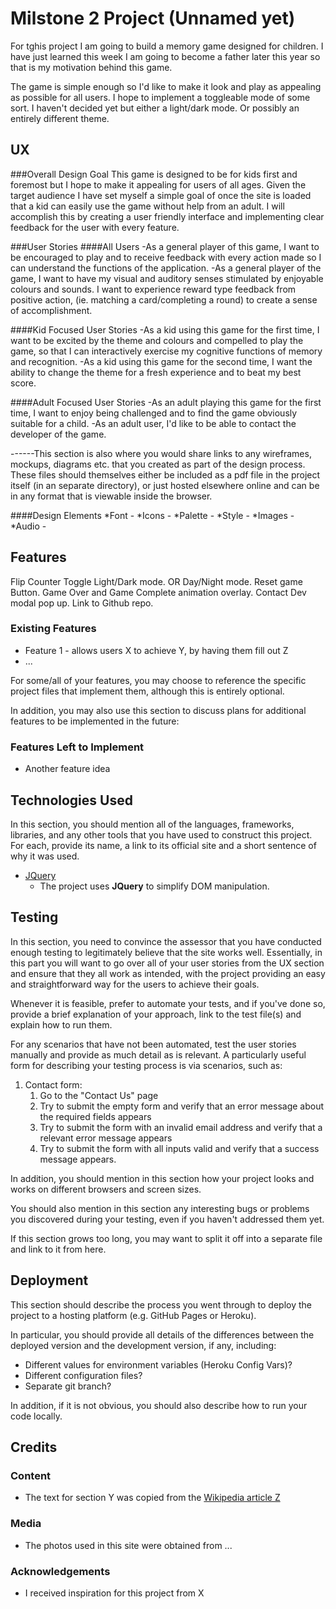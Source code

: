 # Milstone 2 Project (Unnamed yet)

For tghis project I am going to build a memory game designed for children. I have just learned this week I am going to become a father later this year so that is my motivation behind this game.

The game is simple enough so I'd like to make it look and play as appealing as possible for all users. I hope to implement a toggleable mode of some sort. I haven't decided yet but either a light/dark mode. Or possibly an entirely different theme.
 
## UX

###Overall Design Goal
This game is designed to be for kids first and foremost but I hope to make it appealing for users of all ages. Given the target audience I have set myself a simple goal of once the site is loaded that a kid can easily use the game without help from an adult. I will accomplish this by creating a user friendly interface and implementing clear feedback for the user with every feature.

###User Stories
####All Users
-As a general player of this game, I want to be encouraged to play and to receive feedback with every action made so I can understand the functions of the application.
-As a general player of the game, I want to have my visual and auditory senses stimulated by enjoyable colours and sounds. I want to experience reward type feedback from positive action, (ie. matching a card/completing a round) to create a sense of accomplishment.

####Kid Focused User Stories
-As a kid using this game for the first time, I want to be excited by the theme and colours and compelled to play the game, so that I can interactively exercise my cognitive functions of memory and recognition.
-As a kid using this game for the second time, I want the ability to change the theme for a fresh experience and to beat my best score.

####Adult Focused User Stories
-As an adult playing this game for the first time, I want to enjoy being challenged and to find the game obviously suitable for a child. 
-As an adult user, I'd like to be able to contact the developer of the game.

------This section is also where you would share links to any wireframes, mockups, diagrams etc. that you created as part of the design process. These files should themselves either be included as a pdf file in the project itself (in an separate directory), or just hosted elsewhere online and can be in any format that is viewable inside the browser.

####Design Elements
*Font -
*Icons  -
*Palette -
*Style -
*Images -
*Audio -

## Features
Flip Counter
Toggle Light/Dark mode. OR Day/Night mode. 
Reset game Button.
Game Over and Game Complete animation overlay.
Contact Dev modal pop up.
Link to Github repo.
 
### Existing Features
- Feature 1 - allows users X to achieve Y, by having them fill out Z
- ...

For some/all of your features, you may choose to reference the specific project files that implement them, although this is entirely optional.

In addition, you may also use this section to discuss plans for additional features to be implemented in the future:

### Features Left to Implement
- Another feature idea

## Technologies Used

In this section, you should mention all of the languages, frameworks, libraries, and any other tools that you have used to construct this project. For each, provide its name, a link to its official site and a short sentence of why it was used.

- [JQuery](https://jquery.com)
    - The project uses **JQuery** to simplify DOM manipulation.


## Testing

In this section, you need to convince the assessor that you have conducted enough testing to legitimately believe that the site works well. Essentially, in this part you will want to go over all of your user stories from the UX section and ensure that they all work as intended, with the project providing an easy and straightforward way for the users to achieve their goals.

Whenever it is feasible, prefer to automate your tests, and if you've done so, provide a brief explanation of your approach, link to the test file(s) and explain how to run them.

For any scenarios that have not been automated, test the user stories manually and provide as much detail as is relevant. A particularly useful form for describing your testing process is via scenarios, such as:

1. Contact form:
    1. Go to the "Contact Us" page
    2. Try to submit the empty form and verify that an error message about the required fields appears
    3. Try to submit the form with an invalid email address and verify that a relevant error message appears
    4. Try to submit the form with all inputs valid and verify that a success message appears.

In addition, you should mention in this section how your project looks and works on different browsers and screen sizes.

You should also mention in this section any interesting bugs or problems you discovered during your testing, even if you haven't addressed them yet.

If this section grows too long, you may want to split it off into a separate file and link to it from here.

## Deployment

This section should describe the process you went through to deploy the project to a hosting platform (e.g. GitHub Pages or Heroku).

In particular, you should provide all details of the differences between the deployed version and the development version, if any, including:
- Different values for environment variables (Heroku Config Vars)?
- Different configuration files?
- Separate git branch?

In addition, if it is not obvious, you should also describe how to run your code locally.


## Credits

### Content
- The text for section Y was copied from the [Wikipedia article Z](https://en.wikipedia.org/wiki/Z)

### Media
- The photos used in this site were obtained from ...

### Acknowledgements

- I received inspiration for this project from X
